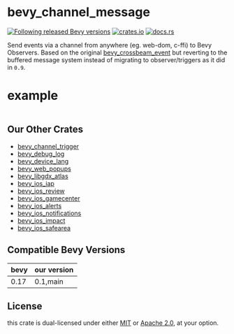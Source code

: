 # bevy_channel_message

[![Following released Bevy versions](https://img.shields.io/badge/Bevy%20tracking-released%20version-lightblue)](https://bevyengine.org/learn/quick-start/plugin-development/#main-branch-tracking)
[![crates.io](https://img.shields.io/crates/v/bevy_channel_message)](https://crates.io/crates/bevy_channel_message)
[![docs.rs](https://docs.rs/bevy_channel_message/badge.svg)](https://docs.rs/bevy_channel_message)

Send events via a channel from anywhere (eg. web-dom, c-ffi) to Bevy Observers.
Based on the original [bevy_crossbeam_event](https://github.com/johanhelsing/bevy_crossbeam_event) but reverting to the buffered message system instead of migrating to observer/triggers as it did in `0.9`.

# example

```rust

```

## Our Other Crates

- [bevy_channel_trigger](https://github.com/rustunit/bevy_channel_trigger)
- [bevy_debug_log](https://github.com/rustunit/bevy_debug_log)
- [bevy_device_lang](https://github.com/rustunit/bevy_device_lang)
- [bevy_web_popups](https://github.com/rustunit/bevy_web_popups)
- [bevy_libgdx_atlas](https://github.com/rustunit/bevy_libgdx_atlas)
- [bevy_ios_iap](https://github.com/rustunit/bevy_ios_iap)
- [bevy_ios_review](https://github.com/rustunit/bevy_ios_review)
- [bevy_ios_gamecenter](https://github.com/rustunit/bevy_ios_gamecenter)
- [bevy_ios_alerts](https://github.com/rustunit/bevy_ios_alerts)
- [bevy_ios_notifications](https://github.com/rustunit/bevy_ios_notifications)
- [bevy_ios_impact](https://github.com/rustunit/bevy_ios_impact)
- [bevy_ios_safearea](https://github.com/rustunit/bevy_ios_safearea)

## Compatible Bevy Versions

|bevy|our version|
|-|-|
|0.17|0.1,main|

## License

this crate is dual-licensed under either [MIT](https://opensource.org/license/MIT) or [Apache 2.0](https://www.apache.org/licenses/LICENSE-2.0), at your option.
